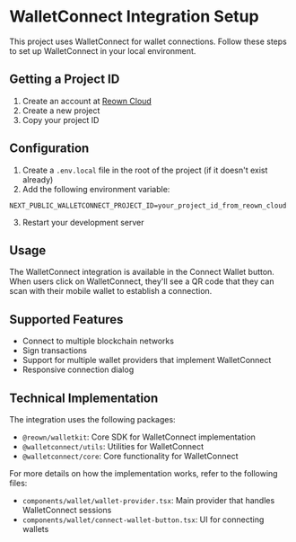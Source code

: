# WalletConnect Integration Setup

This project uses WalletConnect for wallet connections. Follow these steps to set up WalletConnect in your local environment.

## Getting a Project ID

1. Create an account at [Reown Cloud](https://cloud.reown.com/)
2. Create a new project
3. Copy your project ID

## Configuration

1. Create a `.env.local` file in the root of the project (if it doesn't exist already)
2. Add the following environment variable:

```
NEXT_PUBLIC_WALLETCONNECT_PROJECT_ID=your_project_id_from_reown_cloud
```

3. Restart your development server

## Usage

The WalletConnect integration is available in the Connect Wallet button. When users click on WalletConnect, they'll see a QR code that they can scan with their mobile wallet to establish a connection.

## Supported Features

- Connect to multiple blockchain networks
- Sign transactions
- Support for multiple wallet providers that implement WalletConnect
- Responsive connection dialog

## Technical Implementation

The integration uses the following packages:
- `@reown/walletkit`: Core SDK for WalletConnect implementation
- `@walletconnect/utils`: Utilities for WalletConnect
- `@walletconnect/core`: Core functionality for WalletConnect

For more details on how the implementation works, refer to the following files:
- `components/wallet/wallet-provider.tsx`: Main provider that handles WalletConnect sessions
- `components/wallet/connect-wallet-button.tsx`: UI for connecting wallets 